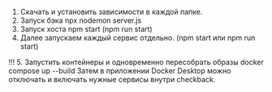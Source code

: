 1. Скачать и установить зависимости в каждой папке.
2. Запуск бэка
   npx nodemon server.js
3. Запуск хоста npm start (npm run start)
4. Далее запускаем каждый сервис отдельно. (npm start или npm run start)

!!! 5. Запустить контейнеры и одновременно пересобрать образы
docker compose up --build
Затем в приложении Docker Desktop можно отключать и включать нужные сервисы внутри checkback.
